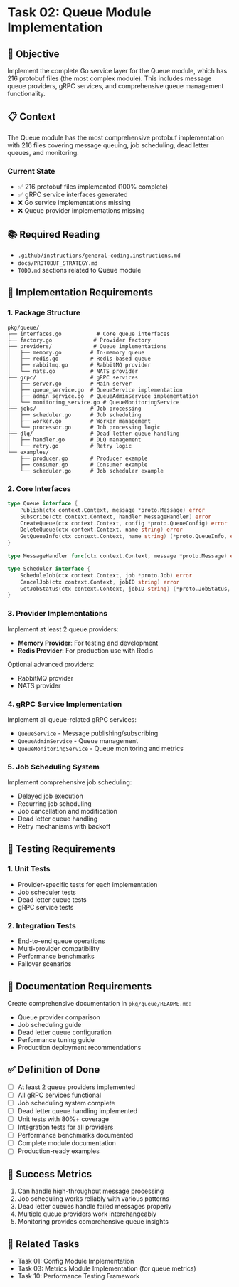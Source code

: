 <!-- file: tasks/02-queue-module-implementation.md -->
<!-- version: 1.0.0 -->
<!-- guid: d2e2f2g2-b2c2-5d5e-9f9g-234567890bcd -->

# Task 02: Queue Module Implementation

## 🎯 Objective

Implement the complete Go service layer for the Queue module, which has 216
protobuf files (the most complex module). This includes message queue providers,
gRPC services, and comprehensive queue management functionality.

## 📋 Context

The Queue module has the most comprehensive protobuf implementation with 216
files covering message queuing, job scheduling, dead letter queues, and
monitoring.

### Current State

- ✅ 216 protobuf files implemented (100% complete)
- ✅ gRPC service interfaces generated
- ❌ Go service implementations missing
- ❌ Queue provider implementations missing

## 📚 Required Reading

- `.github/instructions/general-coding.instructions.md`
- `docs/PROTOBUF_STRATEGY.md`
- `TODO.md` sections related to Queue module

## 🔧 Implementation Requirements

### 1. Package Structure

```text
pkg/queue/
├── interfaces.go           # Core queue interfaces
├── factory.go             # Provider factory
├── providers/             # Queue implementations
│   ├── memory.go         # In-memory queue
│   ├── redis.go          # Redis-based queue
│   ├── rabbitmq.go       # RabbitMQ provider
│   └── nats.go           # NATS provider
├── grpc/                 # gRPC services
│   ├── server.go         # Main server
│   ├── queue_service.go  # QueueService implementation
│   ├── admin_service.go  # QueueAdminService implementation
│   └── monitoring_service.go # QueueMonitoringService
├── jobs/                 # Job processing
│   ├── scheduler.go      # Job scheduling
│   ├── worker.go         # Worker management
│   └── processor.go      # Job processing logic
├── dlq/                  # Dead letter queue handling
│   ├── handler.go        # DLQ management
│   └── retry.go          # Retry logic
└── examples/
    ├── producer.go       # Producer example
    ├── consumer.go       # Consumer example
    └── scheduler.go      # Job scheduler example
```

### 2. Core Interfaces

```go
type Queue interface {
    Publish(ctx context.Context, message *proto.Message) error
    Subscribe(ctx context.Context, handler MessageHandler) error
    CreateQueue(ctx context.Context, config *proto.QueueConfig) error
    DeleteQueue(ctx context.Context, name string) error
    GetQueueInfo(ctx context.Context, name string) (*proto.QueueInfo, error)
}

type MessageHandler func(ctx context.Context, message *proto.Message) error

type Scheduler interface {
    ScheduleJob(ctx context.Context, job *proto.Job) error
    CancelJob(ctx context.Context, jobID string) error
    GetJobStatus(ctx context.Context, jobID string) (*proto.JobStatus, error)
}
```

### 3. Provider Implementations

Implement at least 2 queue providers:

- **Memory Provider**: For testing and development
- **Redis Provider**: For production use with Redis

Optional advanced providers:

- RabbitMQ provider
- NATS provider

### 4. gRPC Service Implementation

Implement all queue-related gRPC services:

- `QueueService` - Message publishing/subscribing
- `QueueAdminService` - Queue management
- `QueueMonitoringService` - Queue monitoring and metrics

### 5. Job Scheduling System

Implement comprehensive job scheduling:

- Delayed job execution
- Recurring job scheduling
- Job cancellation and modification
- Dead letter queue handling
- Retry mechanisms with backoff

## 🧪 Testing Requirements

### 1. Unit Tests

- Provider-specific tests for each implementation
- Job scheduler tests
- Dead letter queue tests
- gRPC service tests

### 2. Integration Tests

- End-to-end queue operations
- Multi-provider compatibility
- Performance benchmarks
- Failover scenarios

## 📖 Documentation Requirements

Create comprehensive documentation in `pkg/queue/README.md`:

- Queue provider comparison
- Job scheduling guide
- Dead letter queue configuration
- Performance tuning guide
- Production deployment recommendations

## ✅ Definition of Done

- [ ] At least 2 queue providers implemented
- [ ] All gRPC services functional
- [ ] Job scheduling system complete
- [ ] Dead letter queue handling implemented
- [ ] Unit tests with 80%+ coverage
- [ ] Integration tests for all providers
- [ ] Performance benchmarks documented
- [ ] Complete module documentation
- [ ] Production-ready examples

## 🎯 Success Metrics

1. Can handle high-throughput message processing
2. Job scheduling works reliably with various patterns
3. Dead letter queues handle failed messages properly
4. Multiple queue providers work interchangeably
5. Monitoring provides comprehensive queue insights

## 🔗 Related Tasks

- Task 01: Config Module Implementation
- Task 03: Metrics Module Implementation (for queue metrics)
- Task 10: Performance Testing Framework
